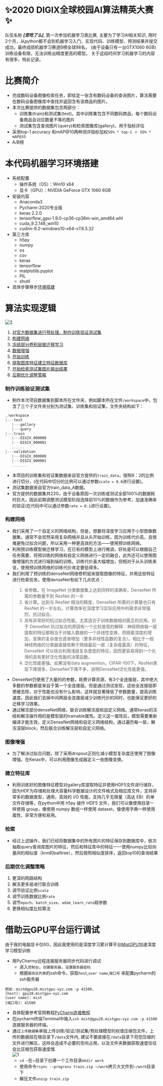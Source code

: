 ✨2020 DIGIX全球校园AI算法精英大赛✨
=================================
队伍名称 ***[您吃了么]***, 第一次参加机器学习类比赛, 主要为了学习AI相关知识, 
用时2个月，从python都不会到机器学习入门、实现代码、训练模型、预测结果并提交成功，最终成绩机器学习赛道B榜全球98名，
(由于设备只有一台GTX1060 6GB)训练设备有限，无法训练出精度更高的模型。
关于这段时间学习机器学习的内容有很多，特此记录。

比赛简介
========
* 完成数码设备图像检索任务，即给定一张含有数码设备的查询图片，算法需要在数码设备图像库中查找并返回含有该商品的图片。
* 本次比赛提供的数据集包含两部分：  
	* 训练集(train)和测试集(test)。其中训练集包含不同数码商品，每个数码设备商品会对应数量不等的图片
	* 测试集包含查询图片(query)和检索图像库(gallery)，用于指标评估  
* 采用top-1 accuracy 和mAP@10两种测评指标加权`𝟧𝟢% * 𝚝𝚘𝚙-𝟷 ＋ 𝟧𝟢% * 𝚖𝖠𝖯@𝟷𝟢`  
* A/B榜  

本代码机器学习环境搭建
=======================
* 系统配置
	* 操作系统（OS）：Win10 x64
	* 显卡（GPU）：NVIDIA GeForce GTX 1060 6GB
* 安装内容
	* Anaconda3
	* Pycharm-2020专业版
	* keras 2.2.0
	* tensorflow_gpu-1.9.0-cp36-cp36m-win_amd64.whl
	* cuda_9.2.148_win10
	* cudnn-9.2-windows10-x64-v7.6.5.32  
* 第三方库
	* h5py  
	* numpy  
	* os  
	* csv  
	* keras  
	* tensorflow  
	* matplotlib.pyplot  
	* PIL  
	* shutil  
* 具体步骤移步[环境搭建](https://github.com/liuwentao1992/HuaweiDIGIX-2020/blob/master/%E9%85%8D%E7%BD%AE.md)

算法实现逻辑
==============
![2](https://github.com/liuwentao1992/HuaweiDIGIX-2020/blob/master/README%E5%9B%BE%E7%89%87/%E6%AD%A5%E9%AA%A4.jpg)
1. [对官方数据集进行预处理，制作训练验证测试集](#制作训练验证测试集)
2. [构建网络](#构建网络)
3. [冻结部分卷积层做迁移学习](#)
4. [数据增强](#图像增强)
5. [开始训练](#)
6. [提取图库特征建立特征数据库](#建立特征库)
7. [开始检索测试集图片输出结果](#检索)
8. [后期优化调整策略](#后期优化调整策略)

### 制作训练验证测试集
* 制作本次项目数据集到脚本所在文件夹，例如脚本所在文件`/workspace`中，包含了三个子文件夹分别为测试集、训练集和验证集，文件夹结构如下：
```cpp
./workspace  
|---test
   |---gallery
   |---query
|---train
   |---DIGIX_000000
   |---DIGIX_000001
   ......
|---validation
   |---DIGIX_000000
   |---DIGIX_000001
   .......
```

* 本项目的训练集和验证集数据来自官方提供的`train_data`，按照8：2的比例进行切分，(在代码中切分的比例可以通过参数`scale = 0.8`进行设置)。
* 测试集数据来自官方train_data_A数据。
* 官方提供的数据集共22G，由于设备原因一次训练或测试全部100%的数据耗时巨大，因此前期调整测试模型阶段选择前10%的数据作为参考，加速准确率的验证(在代码中可以通过参数`rate = 0.1`进行设置)。

### 构建网络
* 我们采用了一个自定义的网络结构，但是，想要将深度学习应用于小型图像数据集，通常不会贸然采用复杂网络并且从头开始训练，因为训练代价高，且很难避免过拟合问题，所以采用一种更高效的方法——使用预训练网络。
* 利用预训练模型做迁移学习，在已有的模型上进行微调，好处是可以根据自己任务需要，将预训练的网络和自定义网络进行一定的融合，此外还可以使用图像增强的方式进行端到端的训练。训练代价虽大幅增加，但相对于从头训练来说，使用预训练网络的训练代价肯定要低得多。
* 我们利用了预训练的denseNet网络卷积层来提取图像的特征，并用这些特征进行检索任务，使用denseNet有如下几点优点：

> 1. 省参数。在 ImageNet 分类数据集上达到同样的准确率，DenseNet 所需的参数量不到 ResNet 的一半
> 2. 省计算。达到与 ResNet 相当的精度，DenseNet 所需的计算量也只有 ResNet 的一半左右。计算效率在深度学习实际应用中的需求非常强烈，抗过拟合。
> 3. 具有非常好的抗过拟合性能，尤其适合于训练数据相对匮乏的应用。对于 DenseNet 抗过拟合的原因有一个比较直观的解释：神经网络每一层提取的特征都相当于对输入数据的一个非线性变换，而随着深度的增加，变换的复杂度也逐渐增加（更多非线性函数的复合）。相比于一般神经网络的分类器直接依赖于网络最后一层（复杂度最高）的特征，DenseNet 可以综合利用浅层复杂度低的特征，因而更容易得到一个光滑的具有更好泛化性能的决策函数。
> 4. 泛化性能更强。如果没有data augmention，CIFAR-100下，ResNet表现下降很多，DenseNet下降不多，说明DenseNet泛化性能更强。

* DenseNet仍使用了大量的的参数，耗费计算资源，有3个全连接层，其中绝大多数的参数都是来自于第一个全连接层。但是通过测试发现，这些全连接层即使被去除，对于性能也没有什么影响，这样就显著降低了参数数量，提高训练速度。因此我们去掉中间两层全连接层减少训练代价的同时，也能保证更好的迁移学习效果。
* 通过解冻部分denseNet网络，联合训练解冻层和自定义网络。通常keras的冻结和解冻操作用的是模型层的trainable属性。定义这一属性后，模型需要重新编译才能生效，定义DenseNet网络和自定义网络结构，通过遍历每一层，解冻深层block，然后联合训练解冻层和自定义网络。

### 图像增强
* 为了解决过拟合问题，除了采用dropout正则化减小模型复杂度还使用了图像增强，在Keras中，可以利用图像生成器定义一些图像变换。

### 建立特征库
* 利用训练好的图像特征模型对gallery库提取特征并使用HDF5文件进行储存，因为HDF为存储和处理大容量科学数据设计的文件格式及相应库文件，支持非常多的数据类型，通用，高效的 I/O 性能，支持几乎无限量（高达 EB）的单文件存储等，在python中用 h5py 操作 HDF5 文件，我们可以像使用目录一样使用 group，像使用 numpy 数组一样使用 dataset，像使用字典一样使用属性，非常方便和易用。

### 检索
* 经过上述操作，我们已经将数据集中的所有图片的特征保存到数据库中，依次抽取query查询库图片的特征，然后和特征库中的特征一一使用numpy比较向量间的相似度（knn的balltree），然后按照相似度排序，返回top10的查询结果

### 后期优化调整策略
1. 更深的网路结构
2. 解冻更多层进行联合训练
3. 调节验证比例`scale`
4. 调节训练数据比例`rate`
5. 调节`epoch`、`batch_size`、`adam_learn_rate`超参数
6. 更换相似度比较算法


借助云GPU平台运行调试
======================
由于我的电脑显卡仅6G，因此我使用的是深度学习雾计算平台[MistGPU](https://mistgpu.com/)加速深度学习模型训练
* 用PyCharmy远程连接服务器同步代码进行调试  
	* 进入`控制台`，`创建服务器`，`设置服务器密码`  
	* 根据`服务区列表`的ssh命令，获取`host`,`user name`,`端口号` 来配置pycharm的ssh服务器    

```	
例如：mist@gpu28.mistgpu-xyz.com -p 41500,   
[host]: gpu28.mistgpu-xyz.com  
[user name]: mist  
[端口号]: 41500  
```   

* 具体配置参考官网教程[PyCharm连接教程](http://blog.mistgpu.com/2020/04/08/PyCharm%E8%BF%9E%E6%8E%A5%E6%95%99%E7%A8%8B/)
* 在pycharm终端Terminal中输入`ssh mist@gpu28.mistgpu-xyz.com -p 41500`连接服务器的终端。
* 通过`上传数据集`单独上传训练/验证/测试集/预处理模型的权值压缩包文件，上传的数据挂在根目录下`/data`文件内,
	建议不要直接在`/data`目录下将您压缩的文件进行解压，这样会造成不必要的空间占用，以及文件夹数据获取速度往往会比压缩包获取速度慢.  
	![1](https://github.com/liuwentao1992/HuaweiDIGIX-2020/blob/master/github%E5%9B%BE%E7%89%87/train_test_validation.png)
	* `cd ~`在~目录下创建一个工作目录`mkdir work`
	* 使用命令`rsync --progress train.zip ~/work`拷贝大文件到`~/work`目录下
	* 解压文件`unzip train.zip`






